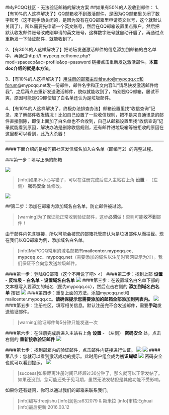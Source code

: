 #MyPCQQ社区 - 无法验证邮箱的解决方案
##如果有50%的人没收到邮件：
1、【有10%的人这样解决了】QQ邮箱收不到激活邮件，是因为QQ邮箱里关闭了数字账号（这不是手动关闭的，是因为没有在QQ邮箱里申请英文账号，这个就默认关闭了），所以需要先申请一个英文账号，然后在QQ邮箱设置里点账户，然后把默认收发邮件账号改成刚申请的英文账号，这样数字账号就自动开启了，再通过点重新发一下验证邮件，就能收到了。

2、【有30%的人这样解决了】把论坛发送激活邮件的信息添加到邮箱的白名单中，再通过http://f.mypcqq.cc/home.php?mod=spacecp&ac=profile&op=password 链接点击重新发送激活邮件。**本篇doc介绍的就是本方法。**

3、【有10%的人这样解决了】用注册的邮箱主动给auto@mypcqq.cc和forum@mypcqq.net发一份邮件，邮件名字和正文内容叫“请尽快发激活邮件给我”，之后再点击重新发送激活邮件，貌似就能收到了，特别是QQ邮箱，屡试不爽，原因可能是QQ即使加了白名单还认为是垃圾邮件。

4、【有10%的人这样解决了，终极办法排查办法】邮箱设置里找“收信查询”记录，来了解邮件收发情况！比如自己设置了一些收信规则，把不是来自通讯录的邮件直接删除，即使上面加了白名单也不会收到，自己从邮箱设置里找“收信查询”记录就能看到原因，解决办法是删除收信规则，还有邮件进垃圾箱等被拒收的原因在这里都可以看到，此乃大杀器！

* * * * *
####下面介绍的是如何把社区发信域名加入白名单（即编号2）的完整过程。


###第一步：填写正确的邮箱

![](image/56b21300bfb1d.png)

>[info]如果不小心写错了，可以在注册完成后进入主站右上角 **设置** - （左侧） **密码安全** 处修改。

![](image/56b2138db7570.png)

##第二步：添加在邮箱内添加域名白名单，防止邮件被过滤。
>[warning]为了保证能正常收到验证邮件，这步**必须**做！否则可能**收不到**邮件！

由于邮件内包含链接，所以可能会被您的邮箱托管商认为是垃圾邮件从而拦截。现在我们以QQ邮箱为例，添加域名白名单。
>[info]MyPCQQ常用的域名邮箱有**mailcenter.mypcqq.cc**、**mypcqq.cc**、**mypcqq.net**（需要添加的域名以注册时官网显示为准）。我们保证不会向您发送垃圾邮件。

####第一步：登陆QQ邮箱（这个不用说了吧> <）
####第二步：找到上部 **设置** - **反垃圾** - **白名单** - **设置域名白名单**
![](image/56b215646ca4b.png)
####第三步：在设置域名白名单下部的文本框写入要添加的域名（图为mypcqq.cc），然后点击右侧的 **添加到域名白名单** 按钮
![](image/56b215999bb0d.png)
####第四步：重复上面的方法，添加mypcqq.net和mailcenter.mypcqq.cc。**请确保提示您需要添加的邮箱全部添加到列表内。**
![](image/56b215f6ecf94.png)
####第五步：注册社区，填写相关信息。默认注册完不会发送邮件，需要**手动**发送验证邮件。
>[warning]验证邮件每5分钟只能发送一次

####第六步：在注册完成后进入主站右上角 **设置** - （左侧） **密码安全** 处，点击右侧的 **重新接收验证邮件**
![](image/56b216bac3c5a.png)

####第七步：找到邮箱内的验证邮件，点击邮件内链接进行认证。
![](image/56b216e54386c.png)
![](image/56b217194cc25.png)
####第八步：您就可以看到激活成功的提示。此时用户组会成为**初识蝴蝶**
![](image/56b21799b377c.png)
密码安全也就可以看到提示。
![](image/56b217e5ab3c7.png)
>[success]如果距离注册时间已经超过30分钟了，那么就可以正常发帖了。如果还没到，您可能还处于见习期，虽然无法发帖但是其他功能不受影响。

如果你还有疑问，你可以通过我们的邮箱来联系我们。

>[info]编写:freejishu
>[info]润色:a632079 & 斯米拉
>[info]审核:Eghuai
>[info]最后更新:2016.03.12



